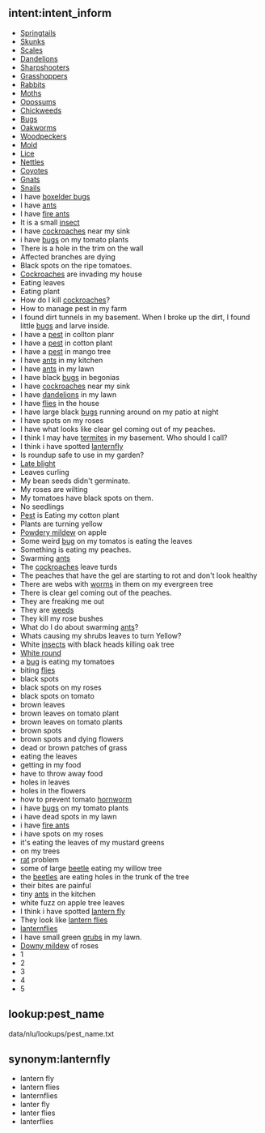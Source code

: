 ## intent:intent_inform
- [Springtails](pest_name)
- [Skunks](pest_name)
- [Scales](pest_name)
- [Dandelions](pest_name)
- [Sharpshooters](pest_name)
- [Grasshoppers](pest_name)
- [Rabbits](pest_name)
- [Moths](pest_name)
- [Opossums](pest_name)
- [Chickweeds](pest_name)
- [Bugs](pest_name)
- [Oakworms](pest_name)
- [Woodpeckers](pest_name)
- [Mold](pest_name)
- [Lice](pest_name)
- [Nettles](pest_name)
- [Coyotes](pest_name)
- [Gnats](pest_name)
- [Snails](pest_name)
- I have [boxelder bugs](pest_name)
- I have [ants](pest_name)
- I have [fire ants](pest_name)
- It is a small [insect](pest_name)
- I have [cockroaches](pest_name) near my sink
- i have [bugs](pest_name) on my tomato plants
- There is a hole in the trim on the wall
- Affected branches are dying
- Black spots on the ripe tomatoes.
- [Cockroaches](pest_name) are invading my house
- Eating leaves
- Eating plant
- How do I kill [cockroaches](pest_name)?
- How to manage pest in my farm
- I found dirt tunnels in my basement. When I broke up the dirt, I found little [bugs](pest_name) and larve inside.
- I have a [pest](pest_name) in collton planr
- I have a [pest](pest_name) in cotton plant
- I have a [pest](pest_name) in mango tree
- I have [ants](pest_name) in my kitchen
- I have [ants](pest_name) in my lawn
- I have black [bugs](pest_name) in begonias
- I have [cockroaches](pest_name) near my sink
- I have [dandelions](pest_name) in my lawn
- I have [flies](pest_name) in the house
- I have large black [bugs](pest_name) running around on my patio at night
- I have spots on my roses
- I have what looks like clear gel coming out of my peaches.
- I think I may have [termites](pest_name) in my basement. Who should I call?
- I think i have spotted [lanternfly](pest_name)
- Is roundup safe to use in my garden?
- [Late blight](pest_name)
- Leaves curling
- My bean seeds didn't germinate.
- My roses are wilting
- My tomatoes have black spots on them.
- No seedlings
- [Pest](pest_name) is Eating my cotton plant
- Plants are turning yellow
- [Powdery mildew](pest_name) on apple
- Some weird [bug](pest_name) on my tomatos is eating the leaves
- Something is eating my peaches.
- Swarming [ants](pest_name)
- The [cockroaches](pest_name) leave turds
- The peaches that have the gel are starting to rot and don't look healthy
- There are webs with [worms](pest_name) in them on my evergreen tree
- There is clear gel coming out of the peaches.
- They are freaking me out
- They are [weeds](pest_name)
- They kill my rose bushes
- What do I do about swarming [ants](pest_name)?
- Whats causing my shrubs leaves to turn Yellow?
- White [insects](pest_name) with black heads killing oak tree
- [White round](pest_name)
- a [bug](pest_name) is eating my tomatoes
- biting [flies](pest_name)
- black spots
- black spots on my roses
- black spots on tomato
- brown leaves
- brown leaves on tomato plant
- brown leaves on tomato plants
- brown spots
- brown spots and dying flowers
- dead or brown patches of grass
- eating the leaves
- getting in my food
- have to throw away food
- holes in leaves
- holes in the flowers
- how to prevent tomato [hornworm](pest_name)
- i have [bugs](pest_name) on my tomato plants
- i have dead spots in my lawn
- i have [fire ants](pest_name)
- i have spots on my roses
- it's eating the leaves of my mustard greens
- on my trees
- [rat](pest_name) problem
- some of large [beetle](pest_name) eating my willow tree
- the [beetles](pest_name) are eating holes in the trunk of the tree
- their bites are painful
- tiny [ants](pest_name) in the kitchen
- white fuzz on apple tree leaves
- I think i have spotted [lantern fly](pest_name)
- They look like [lantern flies](pest_name)
- [lanternflies](pest_name)
- I have small green [grubs](pest_name) in my lawn.
- [Downy mildew](pest_name) of roses
- 1
- 2
- 3
- 4
- 5


## lookup:pest_name
  data/nlu/lookups/pest_name.txt
  
## synonym:lanternfly
- lantern fly
- lantern flies
- lanternflies
- lanter fly
- lanter flies
- lanterflies